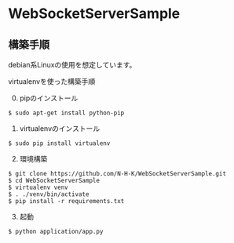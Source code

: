 # WebSocketServerSample

## 構築手順
debian系Linuxの使用を想定しています。

virtualenvを使った構築手順

0. pipのインストール

```
$ sudo apt-get install python-pip
```

1. virtualenvのインストール
```
$ sudo pip install virtualenv
```

2. 環境構築
```
$ git clone https://github.com/N-H-K/WebSocketServerSample.git
$ cd WebSocketServerSample
$ virtualenv venv
$ . ./venv/bin/activate
$ pip install -r requirements.txt
```

3. 起動
```
$ python application/app.py
```
